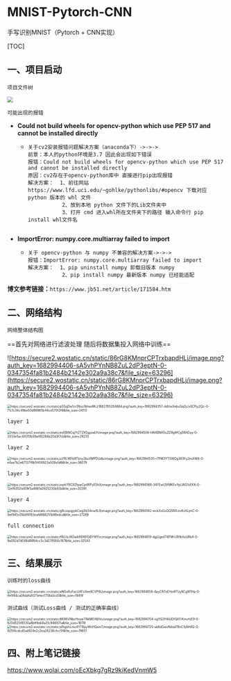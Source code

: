 # MNIST-Pytorch-CNN
手写识别MNIST（Pytorch + CNN实现）

[TOC]



## 一、项目启动

```
项目文件树
```
<img src="https://common-1316603156.cos.ap-shanghai.myqcloud.com/public/image-20230502101523577.png" style="zoom:80%;" />

```
可能出现的报错
```

- **Could not build wheels for opencv-python which use PEP 517 and cannot be installed directly**

  - ```
    关于cv2安装报错问题解决方案（anaconda下）->->->
    前景：本人的python环境是3.7 因此会出现如下错误
    报错：Could not build wheels for opencv-python which use PEP 517 and cannot be installed directly
    原因：cv2存在于opencv-python库中 直接进行pip出现报错
    解决方案：  1、前往网站 https://www.lfd.uci.edu/~gohlke/pythonlibs/#opencv 下载对应 python 版本的 whl 文件
               2、放到本地 python 文件下的Lib文件夹中
               3、打开 cmd 进入whl所在文件夹下的路径 输入命令行 pip install whl文件名
               
    ```

- **ImportError: numpy.core.multiarray failed to import**

  - ```
    关于 opencv-python 与 numpy 不兼容的解决方案->->->
    报错：ImportError: numpy.core.multiarray failed to import
    解决方案：  1、pip uninstall numpy 卸载旧版本 numpy
               2、pip install numpy 最新版本 numpy 已经能适配
    ```

**博文参考链接：**```https://www.jb51.net/article/171584.htm```



## 二、网络结构

```
网络整体结构图
```

==首先对网络进行滤波处理 随后将数据集投入网络中训练==

![https://secure2.wostatic.cn/static/86rG8KMnprCPTrxbapdHLj/image.png?auth_key=1682994406-sA5vhPYnNB8ZuL2dP3eptN-0-0347354fa81b2484b2142e302a9a38c7&file_size=63296](https://secure2.wostatic.cn/static/86rG8KMnprCPTrxbapdHLj/image.png?auth_key=1682994406-sA5vhPYnNB8ZuL2dP3eptN-0-0347354fa81b2484b2142e302a9a38c7&file_size=63296)

<img src="https://secure2.wostatic.cn/static/pS1jqDw1cr3Nxz1bhwi8KJ/1682765284884.png?auth_key=1682994357-ddVwXebuGqDjJxXCPjy2Qc-0-71c1c34c49be50d96965b44ce570f2f6&file_size=34113" alt="https://secure2.wostatic.cn/static/pS1jqDw1cr3Nxz1bhwi8KJ/1682765284884.png?auth_key=1682994357-ddVwXebuGqDjJxXCPjy2Qc-0-71c1c34c49be50d96965b44ce570f2f6&file_size=34113" style="zoom:50%;" />

```
layer 1
```

<img src="https://secure2.wostatic.cn/static/esEBiNCqjYtZTZK5gjzwLH/image.png?auth_key=1682994506-hW4BNA5oZD9g9fCg5RADoy-0-3333e5ac44310b59af80284b20d3f7cb&file_size=29235" alt="https://secure2.wostatic.cn/static/esEBiNCqjYtZTZK5gjzwLH/image.png?auth_key=1682994506-hW4BNA5oZD9g9fCg5RADoy-0-3333e5ac44310b59af80284b20d3f7cb&file_size=29235" style="zoom:50%;" />

```
layer 2
```

<img src="https://secure2.wostatic.cn/static/uVRLWFb9Tbny2buVMPDUdb/image.png?auth_key=1682994530-r7PM3YTSWQg383Fy2esXW4-0-e4ae7b2e67137f8b5f414923a509a1d6&file_size=36079" alt="https://secure2.wostatic.cn/static/uVRLWFb9Tbny2buVMPDUdb/image.png?auth_key=1682994530-r7PM3YTSWQg383Fy2esXW4-0-e4ae7b2e67137f8b5f414923a509a1d6&file_size=36079" style="zoom: 50%;" />

```
layer 3
```

<img src="https://secure2.wostatic.cn/static/xqrkYRCXZfpwCptWPyEShX/image.png?auth_key=1682994568-34FEwU5fMKFxYpLWG1sEKK-0-12ef9352fa109f5a4961a0925230b93b&file_size=30391" alt="https://secure2.wostatic.cn/static/xqrkYRCXZfpwCptWPyEShX/image.png?auth_key=1682994568-34FEwU5fMKFxYpLWG1sEKK-0-12ef9352fa109f5a4961a0925230b93b&file_size=30391" style="zoom:50%;" />

```
layer 4
```

<img src="https://secure2.wostatic.cn/static/g8czqogjybCwgXbS4nw5L9/image.png?auth_key=1682994592-wvkXsGxGQSRXrzvKvXLjmC-0-4ef945c05b89763eafd988251b98edcd&file_size=27269" alt="https://secure2.wostatic.cn/static/g8czqogjybCwgXbS4nw5L9/image.png?auth_key=1682994592-wvkXsGxGQSRXrzvKvXLjmC-0-4ef945c05b89763eafd988251b98edcd&file_size=27269" style="zoom:50%;" />

```
full connection
```

<img src="https://secure2.wostatic.cn/static/f9UJzJKGwk69X61GBYWYin/image.png?auth_key=1682994619-dgjUge4T6FMrLRHkXsURb4-0-9a092d7d046d8864cc3c3d278584c187&file_size=32543" alt="https://secure2.wostatic.cn/static/f9UJzJKGwk69X61GBYWYin/image.png?auth_key=1682994619-dgjUge4T6FMrLRHkXsURb4-0-9a092d7d046d8864cc3c3d278584c187&file_size=32543" style="zoom:50%;" />



## 三、结果展示

```
训练时的loss曲线
```

<img src="https://secure2.wostatic.cn/static/eNGxRuFacUAFxXee9CVP9U/image.png?auth_key=1682994658-4pyCR7xEHotRTJy9CgW1Hq-0-ffe1f84ca08ddfa5071efecf738a0cd3&file_size=19419" alt="https://secure2.wostatic.cn/static/eNGxRuFacUAFxXee9CVP9U/image.png?auth_key=1682994658-4pyCR7xEHotRTJy9CgW1Hq-0-ffe1f84ca08ddfa5071efecf738a0cd3&file_size=19419" style="zoom:50%;" />

```
测试曲线（测试Loss曲线 / 测试的正确率曲线）
```

<img src="https://secure2.wostatic.cn/static/6K86VNbxHnowTNkMEA6tVo/image.png?auth_key=1682994704-sgYQ3H4iUDfQATrKmvfsE9-0-620d525f8530a8bff8eb9a31c946501a&file_size=16119" alt="https://secure2.wostatic.cn/static/6K86VNbxHnowTNkMEA6tVo/image.png?auth_key=1682994704-sgYQ3H4iUDfQATrKmvfsE9-0-620d525f8530a8bff8eb9a31c946501a&file_size=16119" style="zoom:50%;" />

<img src="https://secure2.wostatic.cn/static/a1hgshLmu4YTBpyWnHQamT/image.png?auth_key=1682994725-ak6dGwvNdxd7BnC5j9ihKG-0-925f4cdcd0ad924e2c2ea26236cfcc5f&file_size=19651" alt="https://secure2.wostatic.cn/static/a1hgshLmu4YTBpyWnHQamT/image.png?auth_key=1682994725-ak6dGwvNdxd7BnC5j9ihKG-0-925f4cdcd0ad924e2c2ea26236cfcc5f&file_size=19651" style="zoom:50%;" />



## 四、附上笔记链接
https://www.wolai.com/oEcXbkg7gRz9kiKedVnmW5
